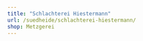 ```yaml
---
title: "Schlachterei Hiestermann"
url: /suedheide/schlachterei-hiestermann/
shop: Metzgerei
---
```

